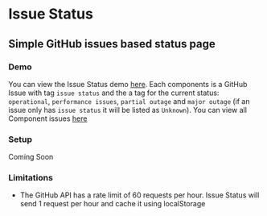 # Issue Status

## Simple GitHub issues based status page

### Demo

You can view the Issue Status demo [here](https://tadhglewis.github.io/issue-status). Each components is a GitHub Issue with tag `issue status` and the a tag for the current status: `operational`, `performance issues`, `partial outage` and `major outage` (if an issue only has `issue status` it will be listed as `Unknown`). You can view all Component issues [here](https://github.com/tadhglewis/issue-status/issues?q=is%3Aissue+is%3Aopen+label%3A%22issue+status%22)

### Setup

Coming Soon

### Limitations

- The GitHub API has a rate limit of 60 requests per hour. Issue Status will send 1 request per hour and cache it using localStorage

